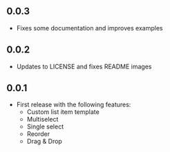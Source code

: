 ## 0.0.3

- Fixes some documentation and improves examples

## 0.0.2

- Updates to LICENSE and fixes README images

## 0.0.1

- First release with the following features:
  - Custom list item template
  - Multiselect
  - Single select
  - Reorder
  - Drag & Drop
